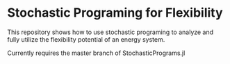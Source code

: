 # Stochastic Programing for Flexibility

This repository shows how to use stochastic programing to analyze and fully utilize the flexibility potential of an energy system.

Currently requires the master branch of StochasticPrograms.jl

